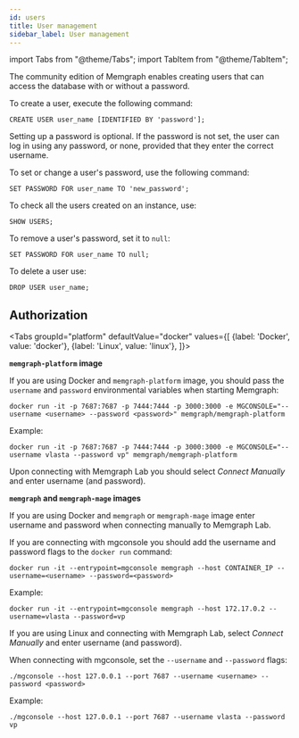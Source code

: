 ```yaml
---
id: users
title: User management
sidebar_label: User management
---
```


import Tabs from "@theme/Tabs"; 
import TabItem from "@theme/TabItem";

The community edition of Memgraph enables creating users that can access the
database with or without a password.

To create a user, execute the following command:

```cypher
CREATE USER user_name [IDENTIFIED BY 'password'];
```

Setting up a password is optional. If the password is not set, the user can
log in using any password, or none, provided that they enter the correct
username.

To set or change a user's password, use the following command:

```cypher
SET PASSWORD FOR user_name TO 'new_password';
```

To check all the users created on an instance, use:

```cypher
SHOW USERS;
```

To remove a user's password, set it to `null`:

```cypher
SET PASSWORD FOR user_name TO null;
```

To delete a user use:

```cypher
DROP USER user_name;
```

## Authorization 

<Tabs
  groupId="platform"
  defaultValue="docker"
  values={[
    {label: 'Docker', value: 'docker'},
    {label: 'Linux', value: 'linux'},
  ]}>
    <TabItem value="docker">

**`memgraph-platform` image**

If you are using Docker and `memgraph-platform` image, you should pass the
`username` and `password` environmental variables when starting Memgraph:

```terminal
docker run -it -p 7687:7687 -p 7444:7444 -p 3000:3000 -e MGCONSOLE="--username <username> --password <password>" memgraph/memgraph-platform
```

Example:

```terminal
docker run -it -p 7687:7687 -p 7444:7444 -p 3000:3000 -e MGCONSOLE="--username vlasta --password vp" memgraph/memgraph-platform
```

Upon connecting with Memgraph Lab you should select *Connect Manually* and enter
username (and password).

**`memgraph` and `memgraph-mage` images**

If you are using Docker and `memgraph` or `memgraph-mage` image enter username
and password when connecting manually to Memgraph Lab. 

If you are connecting with mgconsole you should add the username and password
flags to the `docker run` command: 

```terminal
docker run -it --entrypoint=mgconsole memgraph --host CONTAINER_IP --username=<username> --password=<password>
```

Example:

```terminal
docker run -it --entrypoint=mgconsole memgraph --host 172.17.0.2 --username=vlasta --password=vp
```

   </TabItem>
   <TabItem value="linux">

If you are using Linux and connecting with Memgraph Lab, select *Connect
Manually* and enter username (and password). 

When connecting with mgconsole, set
the `--username` and `--password` flags:

```terminal
./mgconsole --host 127.0.0.1 --port 7687 --username <username> --password <password>
```

Example:

```terminal
./mgconsole --host 127.0.0.1 --port 7687 --username vlasta --password vp
```
   
   </TabItem>
   </Tabs>


